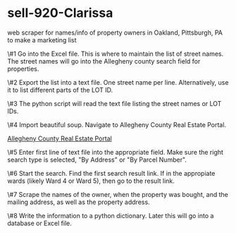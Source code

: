 # sell-920-Clarissa
web scraper for names/info of property owners in Oakland, Pittsburgh, PA to make a marketing list

\\#1	Go into the Excel file. This is where to maintain the list of street names. The street names will go into the Allegheny county search field for properties.

\\#2	Export the list into a text file. One street name per line. Alternatively, use it to list different parts of the LOT ID.

\\#3	The python script will read the text file listing the street names or LOT IDs.

\\#4	Import beautiful soup. Navigate to Allegheny County Real Estate Portal.


<a href="http://www2.county.allegheny.pa.us/RealEstate/search.aspx">Allegheny County Real Estate Portal</a>

\\#5	Enter first line of text file into the appropriate field. Make sure the right search type is selected, "By Address" or "By Parcel Number".

\\#6	Start the search. Find the first search result link. If in the appropiate wards (likely Ward 4 or Ward 5), then go to the result link.

\\#7	Scrape the names of the owner, when the property was bought, and the mailing address, as well as the property address.

\\#8	Write the information to a python dictionary. Later this will go into a database or Excel file.

